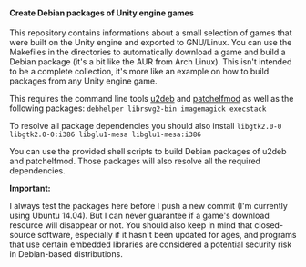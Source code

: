 #### Create Debian packages of Unity engine games

This repository contains informations about a small selection of games that were built on
the Unity engine and exported to GNU/Linux.
You can use the Makefiles in the directories to automatically download a game and build a Debian package
(it's a bit like the AUR from Arch Linux).
This isn't intended to be a complete collection, it's more like an example on how to build packages from
any Unity engine game.

This requires the command line tools [u2deb](https://github.com/darealshinji/UnityEngine2deb) and
[patchelfmod](https://github.com/darealshinji/patchelfmod) as well as the following packages:
`debhelper librsvg2-bin imagemagick execstack`

To resolve all package dependencies you should also install `libgtk2.0-0 libgtk2.0-0:i386 libglu1-mesa libglu1-mesa:i386`

You can use the provided shell scripts to build Debian packages of u2deb and patchelfmod.
Those packages will also resolve all the required dependencies.


**Important:**

I always test the packages here before I push a new commit (I'm currently using Ubuntu 14.04).
But I can never guarantee if a game's download resource will disappear or not.
You should also keep in mind that closed-source software, especially if it hasn't been updated for ages, and
programs that use certain embedded libraries are considered a potential security risk in Debian-based distributions.
